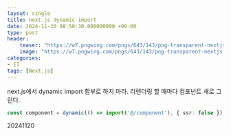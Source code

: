 ```yaml
---
layout: single
title: next.js dynamic import
date: 2024-11-20 08:50:30.000000000 +09:00
type: post
header:
    teaser: "https://w7.pngwing.com/pngs/643/143/png-transparent-nextjs-hd-logo.png"
    image: "https://w7.pngwing.com/pngs/643/143/png-transparent-nextjs-hd-logo.png"
categories:
- IT
tags: [Next.js]
---
```

next.js에서 dynamic import 함부로 하지 마라. 리렌더링 할 때마다 컴포넌트 새로 그린다.

```typescript
const component = dynamic(() => import('@/component'), { ssr: false });
```

20241120
